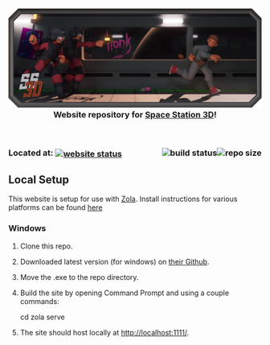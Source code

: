 
<h3 align="center"><img src="https://raw.githubusercontent.com/RE-SS3D/SS3D-Art/main/Artwork/Banners/BorderedBanners/SS3DBanner3.png" alt="SS3D Banner">Website repository for <a href="https://ss3d.space/">Space Station 3D</a>!</h3>

<br>

<h3>Located at:
<a href="https://ss3d.space/"><img src="https://img.shields.io/website?down_color=red&down_message=offline&label=ss3d.space&up_color=green&style=plastic&up_message=online&url=https%3A%2F%2Fss3d.space" alt="website status" style="vertical-align:middle"></a>
<a href="https://github.com/RE-SS3D/SS3D-Website"><img src="https://img.shields.io/github/repo-size/RE-SS3D/SS3D-Website?color=gold&style=plastic" alt="repo size" align="right"></a>
<a href="https://github.com/RE-SS3D/SS3D-Website/blob/release/.github/workflows/build.yml"><img src="https://img.shields.io/github/actions/workflow/status/RE-SS3D/SS3D-Website/build.yml?style=plastic" alt="build status" align="right"></a>
<h3>

## Local Setup

This website is setup for use with [Zola](https://www.getzola.org). Install instructions for various platforms can be found [here](https://www.getzola.org/documentation/getting-started/installation/)

### Windows

1. Clone this repo.
2. Downloaded latest version (for windows) on [their Github](https://github.com/getzola/zola/releases).
3. Move the .exe to the repo directory.
4. Build the site by opening Command Prompt and using a couple commands:

    cd <insert repo directory>
    zola serve
5. The site should host locally at <http://localhost:1111/>.
